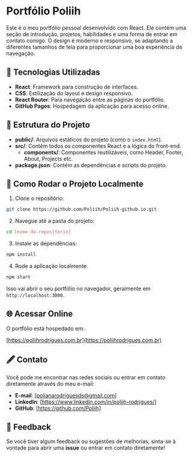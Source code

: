 # Portfólio Poliih

Este é o meu portfólio pessoal desenvolvido com React. Ele contém uma seção de introdução, projetos, habilidades e uma forma de entrar em contato comigo. O design é moderno e responsivo, se adaptando a diferentes tamanhos de tela para proporcionar uma boa experiência de navegação.

## 🚀 Tecnologias Utilizadas

- **React**: Framework para construção de interfaces.
- **CSS**: Estilização do layout e design responsivo.
- **React Router**: Para navegação entre as páginas do portfólio.
- **GitHub Pages**: Hospedagem da aplicação para acesso online.

## 📂 Estrutura do Projeto

- **public/**: Arquivos estáticos do projeto (como o `index.html`).
- **src/**: Contém todos os componentes React e a lógica do front-end.
  - **components/**: Componentes reutilizáveis, como Header, Footer, About, Projects etc.
- **package.json**: Contém as dependências e scripts do projeto.

## 📍 Como Rodar o Projeto Localmente

1. Clone o repositório:

```bash
git clone https://github.com/Poliih/Poliih-github.io.git
```

2. Navegue até a pasta do projeto:

```bash
cd [nome-do-repositorio]
```

3. Instale as dependências:

```bash
npm install
```

4. Rode a aplicação localmente:

```bash
npm start
```

Isso vai abrir o seu portfólio no navegador, geralmente em `http://localhost:3000`.

## 🌐 Acessar Online

O portfólio está hospedado em:

[https://poliihrodrigues.com.br](https://poliihrodrigues.com.br)

## 🖋️ Contato

Você pode me encontrar nas redes sociais ou entrar em contato diretamente através do meu e-mail:

- **E-mail**: [polianarodriguesds@gmail.com]
- **LinkedIn**: [https://www.linkedin.com/in/poliih-rodrigues/]
- **GitHub**: [https://github.com/Poliih]

## 💬 Feedback

Se você tiver algum feedback ou sugestões de melhorias, sinta-se à vontade para abrir uma **issue** ou entrar em contato diretamente!
